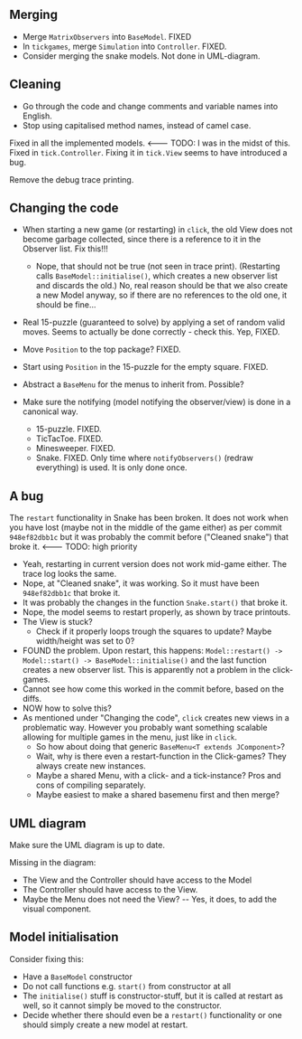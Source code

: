 Merging
-------

* Merge `MatrixObservers` into `BaseModel`. FIXED
* In `tickgames`, merge `Simulation` into `Controller`. FIXED.
* Consider merging the snake models. Not done in UML-diagram.

Cleaning
--------
* Go through the code and change comments and variable names into English. 
* Stop using capitalised method names, instead of camel case. 

Fixed in all the implemented models.  <--- TODO: I was in the midst of this.
Fixed in `tick.Controller`. Fixing it in `tick.View` seems to have introduced a bug.

Remove the debug trace printing.

Changing the code
----------------

* When starting a new game (or restarting) in `click`, the old View does not become garbage collected, since there is a reference to it in the Observer list. Fix this!!!
    * Nope, that should not be true (not seen in trace print). (Restarting calls `BaseModel::initialise()`, which creates a new observer list and discards the old.) No, real reason should be that we also create a new Model anyway, so if there are no references to the old one, it should be fine...
* Real 15-puzzle (guaranteed to solve) by applying a set of random valid moves. Seems to actually be done correctly - check this. Yep, FIXED.
* Move `Position` to the top package? FIXED.
* Start using `Position` in the 15-puzzle for the empty square. FIXED.
* Abstract a `BaseMenu` for the menus to inherit from. Possible?
* Make sure the notifying (model notifying the observer/view) is done in a canonical way. 

    * 15-puzzle. FIXED.
    * TicTacToe. FIXED.
    * Minesweeper. FIXED.
    * Snake. FIXED. Only time where `notifyObservers()` (redraw everything) is used. It is only done once.


A bug
---------
The `restart` functionality in Snake has been broken. It does not work when you have lost (maybe not in the middle of the game either) as per commit `948ef82dbb1c` but it was probably the commit before ("Cleaned snake") that broke it. <--- TODO: high priority

* Yeah, restarting in current version does not work mid-game either. The trace log looks the same.
* Nope, at "Cleaned snake", it was working. So it must have been `948ef82dbb1c` that broke it.
* It was probably the changes in the function `Snake.start()` that broke it.
* Nope, the model seems to restart properly, as shown by trace printouts. 
* The View is stuck?
  - Check if it properly loops trough the squares to update? Maybe width/height was set to 0?
* FOUND the problem. Upon restart, this happens: `Model::restart() -> Model::start() -> BaseModel::initialise()` and the last function creates a new observer list. This is apparently not a problem in the click-games.
* Cannot see how come this worked in the commit before, based on the diffs.
* NOW how to solve this?
* As mentioned under "Changing the code", `click` creates new views in a problematic way. However you probably want something scalable allowing for multiple games in the menu, just like in `click`. 
    * So how about doing that generic `BaseMenu<T extends JComponent>`? 
    * Wait, why is there even a restart-function in the Click-games? They always create new instances.
    * Maybe a shared Menu, with a click- and a tick-instance? Pros and cons of compiling separately.
    * Maybe easiest to make a shared basemenu first and then merge?

UML diagram
------------
Make sure the UML diagram is up to date.

Missing in the diagram:

* The View and the Controller should have access to the Model
* The Controller should have access to the View.
* Maybe the Menu does not need the View? -- Yes, it does, to add the visual component.

Model initialisation
---------------------
Consider fixing this:
* Have a `BaseModel` constructor
* Do not call functions e.g. `start()` from constructor at all
* The `initialise()` stuff is constructor-stuff, but it is called at restart as well, so it cannot simply be moved to the constructor.
* Decide whether there should even be a `restart()` functionality or one should simply create a new model at restart.
